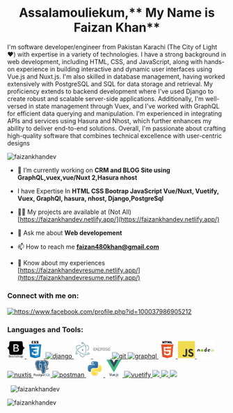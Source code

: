 
<h1 align="center">
   Assalamouliekum,** My Name is Faizan Khan**
</h1>
<p>I'm software developer/engineer from Pakistan Karachi (The City of Light ❤️) with expertise in a variety of technologies. I have a strong background in web development, including HTML, CSS, and JavaScript, along with hands-on experience in building interactive and dynamic user interfaces using Vue.js and Nuxt.js. I'm also skilled in database management, having worked extensively with PostgreSQL and SQL for data storage and retrieval. My proficiency extends to backend development where I've used Django to create robust and scalable server-side applications. Additionally, I'm well-versed in state management through Vuex, and I've worked with GraphQL for efficient data querying and manipulation. I'm experienced in integrating APIs and services using Hasura and Nhost, which further enhances my ability to deliver end-to-end solutions. Overall, I'm passionate about crafting high-quality software that combines technical excellence with user-centric designs</p>

<p align="left"> <img src="https://komarev.com/ghpvc/?username=faizankhandev&label=Profile%20views&color=0e75b6&style=flat" alt="faizankhandev" /> </p>

- 🔭 I’m currently working on **CRM and BLOG Site using GraphQL,vuex,vue/Nuxt 2,Hasura nhost**

- I have Expertise In **HTML CSS Bootrap JavaScript Vue/Nuxt, Vuetify, Vuex, GraphQl, hasura, nhost, Django,PostgreSql**

- 👨‍💻 My projects are available at (Not All) [https://faizankhandev.netlify.app/](https://faizankhandev.netlify.app/)

- 💬 Ask me about **Web developement**

- 📫 How to reach me **faizan480khan@gmail.com**

- 📄 Know about my experiences [https://faizankhandevresume.netlify.app/](https://faizankhandevresume.netlify.app/)

<h3 align="left">Connect with me on:</h3>
<p align="left">
<a href="https://fb.com/https://www.facebook.com/profile.php?id=100037986905212" target="blank"><img align="center" src="https://raw.githubusercontent.com/rahuldkjain/github-profile-readme-generator/master/src/images/icons/Social/facebook.svg" alt="https://www.facebook.com/profile.php?id=100037986905212" height="30" width="40" /></a>
</p>

<h3 align="left">Languages and Tools:</h3>
<p align="left"> <a href="https://getbootstrap.com" target="_blank" rel="noreferrer"> <img src="https://raw.githubusercontent.com/devicons/devicon/master/icons/bootstrap/bootstrap-plain-wordmark.svg" alt="bootstrap" width="40" height="40"/> </a> <a href="https://www.w3schools.com/css/" target="_blank" rel="noreferrer"> <img src="https://raw.githubusercontent.com/devicons/devicon/master/icons/css3/css3-original-wordmark.svg" alt="css3" width="40" height="40"/> </a> <a href="https://www.djangoproject.com/" target="_blank" rel="noreferrer"> <img src="https://cdn.worldvectorlogo.com/logos/django.svg" alt="django" width="40" height="40"/> </a> <a href="https://www.electronjs.org" target="_blank" rel="noreferrer"> <img src="https://raw.githubusercontent.com/devicons/devicon/master/icons/electron/electron-original.svg" alt="electron" width="40" height="40"/> </a> <a href="https://expressjs.com" target="_blank" rel="noreferrer"> <img src="https://raw.githubusercontent.com/devicons/devicon/master/icons/express/express-original-wordmark.svg" alt="express" width="40" height="40"/> </a> <a href="https://git-scm.com/" target="_blank" rel="noreferrer"> <img src="https://www.vectorlogo.zone/logos/git-scm/git-scm-icon.svg" alt="git" width="40" height="40"/> </a> <a href="https://graphql.org" target="_blank" rel="noreferrer"> <img src="https://www.vectorlogo.zone/logos/graphql/graphql-icon.svg" alt="graphql" width="40" height="40"/> </a> <a href="https://www.w3.org/html/" target="_blank" rel="noreferrer"> <img src="https://raw.githubusercontent.com/devicons/devicon/master/icons/html5/html5-original-wordmark.svg" alt="html5" width="40" height="40"/> </a> <a href="https://developer.mozilla.org/en-US/docs/Web/JavaScript" target="_blank" rel="noreferrer"> <img src="https://raw.githubusercontent.com/devicons/devicon/master/icons/javascript/javascript-original.svg" alt="javascript" width="40" height="40"/> </a> <a href="https://nodejs.org" target="_blank" rel="noreferrer"> <img src="https://raw.githubusercontent.com/devicons/devicon/master/icons/nodejs/nodejs-original-wordmark.svg" alt="nodejs" width="40" height="40"/> </a> <a href="https://nuxtjs.org/" target="_blank" rel="noreferrer"> <img src="https://www.vectorlogo.zone/logos/nuxtjs/nuxtjs-icon.svg" alt="nuxtjs" width="40" height="40"/> </a> <a href="https://www.postgresql.org" target="_blank" rel="noreferrer"> <img src="https://raw.githubusercontent.com/devicons/devicon/master/icons/postgresql/postgresql-original-wordmark.svg" alt="postgresql" width="40" height="40"/> </a> <a href="https://postman.com" target="_blank" rel="noreferrer"> <img src="https://www.vectorlogo.zone/logos/getpostman/getpostman-icon.svg" alt="postman" width="40" height="40"/> </a> <a href="https://www.python.org" target="_blank" rel="noreferrer"> <img src="https://raw.githubusercontent.com/devicons/devicon/master/icons/python/python-original.svg" alt="python" width="40" height="40"/> </a> <a href="https://vuejs.org/" target="_blank" rel="noreferrer"> <img src="https://raw.githubusercontent.com/devicons/devicon/master/icons/vuejs/vuejs-original-wordmark.svg" alt="vuejs" width="40" height="40"/> </a> <a href="https://vuetifyjs.com/en/" target="_blank" rel="noreferrer"> <img src="https://bestofjs.org/logos/vuetify.svg" alt="vuetify" width="40" height="40"/> </a>
 <a href="https://github.com/FaizanKhanDev/FaizanKhanDev"><img  width="100" height="auto" src="https://cdn.worldvectorlogo.com/logos/apollo-graphql-1.svg" /> </a>
<a href="https://github.com/FaizanKhanDev/FaizanKhanDev"><img  width="100" height="auto" src="https://graphql-engine-cdn.hasura.io/console/assets/channel/stable/v2.21/white-logo.svg" /> </a>
<a href="https://github.com/FaizanKhanDev/FaizanKhanDev"><img  width="100" height="auto" src="https://nhost.io/common/logo.svg" /> </a>

 </p>



<p>&nbsp;
<img align="center" src="https://github-readme-stats.vercel.app/api?username=faizankhandev&show_icons=true&locale=en&theme=dark" alt="faizankhandev" />
</p>
<p><img align="left" src="https://github-readme-stats.vercel.app/api/top-langs/?username=faizankhandev&layout=pie" alt="faizankhandev" /></p>

